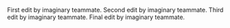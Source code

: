 First edit by imaginary teammate.
Second edit by imaginary teammate.
Third edit by imaginary teammate.
Final edit by imaginary teammate.


